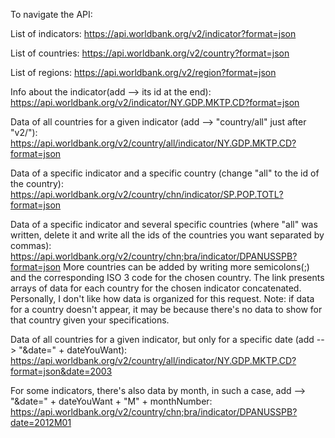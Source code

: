 To navigate the API:

List of indicators:
https://api.worldbank.org/v2/indicator?format=json

List of countries:
https://api.worldbank.org/v2/country?format=json

List of regions:
https://api.worldbank.org/v2/region?format=json

Info about the indicator(add --> its id at the end):
https://api.worldbank.org/v2/indicator/NY.GDP.MKTP.CD?format=json

Data of all countries for a given indicator (add --> "country/all" just after "v2/"):
https://api.worldbank.org/v2/country/all/indicator/NY.GDP.MKTP.CD?format=json

Data of a specific indicator and a specific country (change "all" to the id of the country):
https://api.worldbank.org/v2/country/chn/indicator/SP.POP.TOTL?format=json

Data of a specific indicator and several specific countries (where "all" was written, delete it and write all the ids of the countries you want separated by commas):
https://api.worldbank.org/v2/country/chn;bra/indicator/DPANUSSPB?format=json
More countries can be added by writing more semicolons(;) and the corresponding ISO 3 code for the chosen country. The link presents arrays of data for each country for the chosen indicator concatenated. Personally, I don't like how data is organized for this request.
Note: if data for a country doesn't appear, it may be because there's no data to show for that country given your specifications.

Data of all countries for a given indicator, but only for a specific date (add --> "&date=" + dateYouWant):
https://api.worldbank.org/v2/country/all/indicator/NY.GDP.MKTP.CD?format=json&date=2003

For some indicators, there's also data by month, in such a case, add --> "&date=" + dateYouWant + "M" + monthNumber:
https://api.worldbank.org/v2/country/chn;bra/indicator/DPANUSSPB?date=2012M01